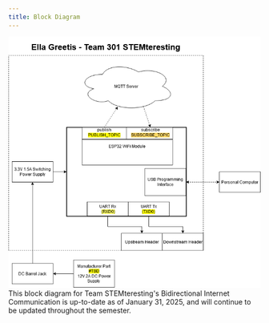 ```yaml
---
title: Block Diagram
---
```

![Block Diagram](BiDirectionalInternetComm314.drawio.png)
This block diagram for Team STEMteresting's Bidirectional Internet Communication is up-to-date as of January 31, 2025, and will continue to be updated throughout the semester. 
